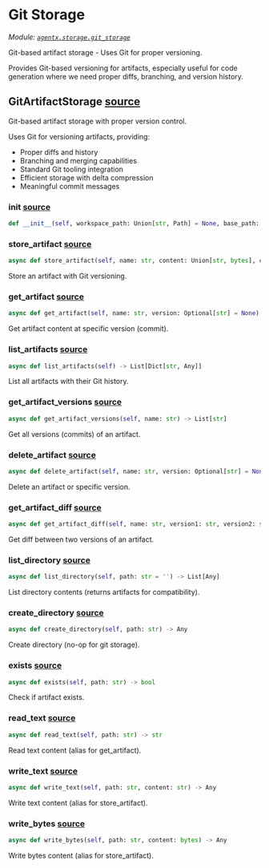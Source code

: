 # Git Storage

*Module: [`agentx.storage.git_storage`](https://github.com/dustland/agentx/blob/main/src/agentx/storage/git_storage.py)*

Git-based artifact storage - Uses Git for proper versioning.

Provides Git-based versioning for artifacts, especially useful for code generation
where we need proper diffs, branching, and version history.

## GitArtifactStorage <a href="https://github.com/dustland/agentx/blob/main/src/agentx/storage/git_storage.py#L31" class="source-link" title="View source code">source</a>

Git-based artifact storage with proper version control.

Uses Git for versioning artifacts, providing:
- Proper diffs and history
- Branching and merging capabilities
- Standard Git tooling integration
- Efficient storage with delta compression
- Meaningful commit messages

### __init__ <a href="https://github.com/dustland/agentx/blob/main/src/agentx/storage/git_storage.py#L43" class="source-link" title="View source code">source</a>

```python
def __init__(self, workspace_path: Union[str, Path] = None, base_path: Union[str, Path] = None, task_id: str = None)
```
### store_artifact <a href="https://github.com/dustland/agentx/blob/main/src/agentx/storage/git_storage.py#L89" class="source-link" title="View source code">source</a>

```python
async def store_artifact(self, name: str, content: Union[str, bytes], content_type: str = 'text/plain', metadata: Optional[Dict[str, Any]] = None, commit_message: Optional[str] = None) -> StorageResult
```

Store an artifact with Git versioning.

### get_artifact <a href="https://github.com/dustland/agentx/blob/main/src/agentx/storage/git_storage.py#L148" class="source-link" title="View source code">source</a>

```python
async def get_artifact(self, name: str, version: Optional[str] = None) -> Optional[str]
```

Get artifact content at specific version (commit).

### list_artifacts <a href="https://github.com/dustland/agentx/blob/main/src/agentx/storage/git_storage.py#L171" class="source-link" title="View source code">source</a>

```python
async def list_artifacts(self) -> List[Dict[str, Any]]
```

List all artifacts with their Git history.

### get_artifact_versions <a href="https://github.com/dustland/agentx/blob/main/src/agentx/storage/git_storage.py#L208" class="source-link" title="View source code">source</a>

```python
async def get_artifact_versions(self, name: str) -> List[str]
```

Get all versions (commits) of an artifact.

### delete_artifact <a href="https://github.com/dustland/agentx/blob/main/src/agentx/storage/git_storage.py#L225" class="source-link" title="View source code">source</a>

```python
async def delete_artifact(self, name: str, version: Optional[str] = None) -> StorageResult
```

Delete an artifact or specific version.

### get_artifact_diff <a href="https://github.com/dustland/agentx/blob/main/src/agentx/storage/git_storage.py#L270" class="source-link" title="View source code">source</a>

```python
async def get_artifact_diff(self, name: str, version1: str, version2: str) -> Optional[str]
```

Get diff between two versions of an artifact.

### list_directory <a href="https://github.com/dustland/agentx/blob/main/src/agentx/storage/git_storage.py#L413" class="source-link" title="View source code">source</a>

```python
async def list_directory(self, path: str = '') -> List[Any]
```

List directory contents (returns artifacts for compatibility).

### create_directory <a href="https://github.com/dustland/agentx/blob/main/src/agentx/storage/git_storage.py#L437" class="source-link" title="View source code">source</a>

```python
async def create_directory(self, path: str) -> Any
```

Create directory (no-op for git storage).

### exists <a href="https://github.com/dustland/agentx/blob/main/src/agentx/storage/git_storage.py#L442" class="source-link" title="View source code">source</a>

```python
async def exists(self, path: str) -> bool
```

Check if artifact exists.

### read_text <a href="https://github.com/dustland/agentx/blob/main/src/agentx/storage/git_storage.py#L450" class="source-link" title="View source code">source</a>

```python
async def read_text(self, path: str) -> str
```

Read text content (alias for get_artifact).

### write_text <a href="https://github.com/dustland/agentx/blob/main/src/agentx/storage/git_storage.py#L458" class="source-link" title="View source code">source</a>

```python
async def write_text(self, path: str, content: str) -> Any
```

Write text content (alias for store_artifact).

### write_bytes <a href="https://github.com/dustland/agentx/blob/main/src/agentx/storage/git_storage.py#L466" class="source-link" title="View source code">source</a>

```python
async def write_bytes(self, path: str, content: bytes) -> Any
```

Write bytes content (alias for store_artifact).
